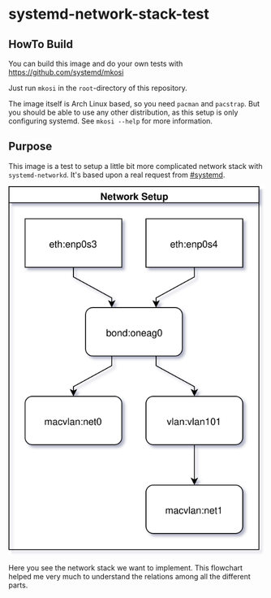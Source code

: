 # systemd-network-stack-test

## HowTo Build

You can build this image and do your own tests with https://github.com/systemd/mkosi

Just run `mkosi` in the `root`-directory of this repository.

The image itself is Arch Linux based, so you need `pacman` and `pacstrap`. But you should be able to use any other distribution, as this setup is only configuring systemd. See `mkosi --help` for more information.

## Purpose

This image is a test to setup a little bit more complicated network stack with `systemd-networkd`. It's based upon a real request from [#systemd](irc://freenode.net/systemd).

<img src="./network-stack.svg">

Here you see the network stack we want to implement. This flowchart helped me very much to understand the relations among all the different parts.
